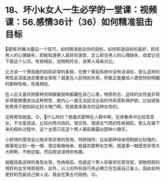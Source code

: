 # 18、坏小k女人一生必学的一堂课：视频课：56.感情36计（36）如何精准狙击目标

🎼感情36集次最后一个技巧，如何精准狙击你的目标，如何知道目标的喜好，抓住男人的心理缺失，即能知道男人喜好的类型，怎么抓住男人的心理缺失，母爱记住下面这个公式，性格相反，加特制符合，该男人母亲对比。

比方说一个男孩她的妈妈非常的柔弱，在整个家庭系统中没有话语权，那么这样的男性会深度迷恋哪类女孩呢？就是在人前特别乐观，积极正能量给人感觉特别明媚的那种性格，性格相反。

在人后又喜欢把那种苦啊跟委屈啊都藏在自己心里，特质符合，这样的女性是非常非常能够激发出这种男性，她内心一直无法投注出去的怜系感和保护欲。比如说有些男孩子她妈妈比较大嗓门啊，性格直来直去的这种女性的。

这种男性她喜。😊，🎼什么样的？她喜欢那种在人群中啊，在体集体中比较乖乖女，不太爱说话，比较内秀内敛的，很文性，很淑女气质的性格相反。那么在接下来的相处过程中，这个女孩只在这个男人面前展露出那种小獠牙。

小娇悄的感觉会让她非常非常的受用，特质相符。比如那种母亲控制欲比较强的，做事呢比较一板一眼，很古板做母亲，她喜欢那种女生啊，就是第一眼感觉非常大大咧咧，不修边幅，然后呢说话特别有趣。

就粗现条这样的类型女孩，性格相反。但是这个男人却喜欢吃穿住型，把她照顾的很好的女生特质相符。此外，以上的所有技巧务必建立在包装自己身上。因此如何更好的包装自己做人设。我会在第五代刚想。😊。

